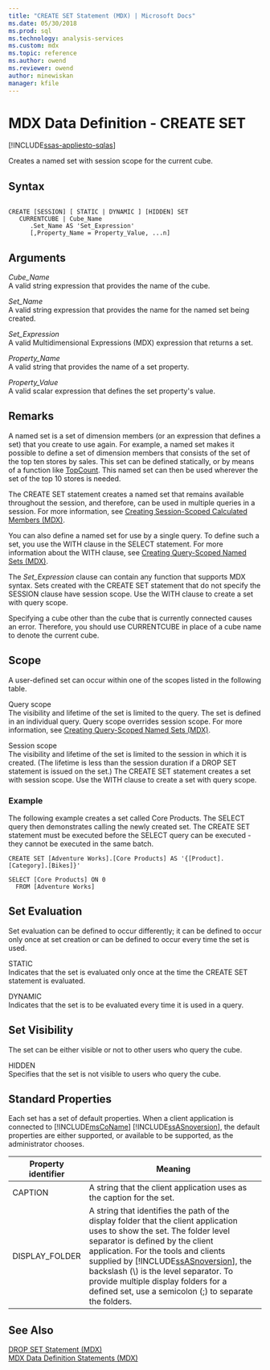 ```yaml
---
title: "CREATE SET Statement (MDX) | Microsoft Docs"
ms.date: 05/30/2018
ms.prod: sql
ms.technology: analysis-services
ms.custom: mdx
ms.topic: reference
ms.author: owend
ms.reviewer: owend
author: minewiskan
manager: kfile
---
```

# MDX Data Definition - CREATE SET
[!INCLUDE[ssas-appliesto-sqlas](../includes/ssas-appliesto-sqlas.md)]

  Creates a named set with session scope for the current cube.  
  
## Syntax  
  
```  
  
CREATE [SESSION] [ STATIC | DYNAMIC ] [HIDDEN] SET   
   CURRENTCUBE | Cube_Name  
      .Set_Name AS 'Set_Expression'  
      [,Property_Name = Property_Value, ...n]  
```  
  
## Arguments  
 *Cube_Name*  
 A valid string expression that provides the name of the cube.  
  
 *Set_Name*  
 A valid string expression that provides the name for the named set being created.  
  
 *Set_Expression*  
 A valid Multidimensional Expressions (MDX) expression that returns a set.  
  
 *Property_Name*  
 A valid string that provides the name of a set property.  
  
 *Property_Value*  
 A valid scalar expression that defines the set property's value.  
  
## Remarks  
 A named set is a set of dimension members (or an expression that defines a set) that you create to use again. For example, a named set makes it possible to define a set of dimension members that consists of the set of the top ten stores by sales. This set can be defined statically, or by means of a function like [TopCount](../mdx/topcount-mdx.md). This named set can then be used wherever the set of the top 10 stores is needed.  
  
 The CREATE SET statement creates a named set that remains available throughout the session, and therefore, can be used in multiple queries in a session. For more information, see [Creating Session-Scoped Calculated Members &#40;MDX&#41;](../analysis-services/multidimensional-models/mdx/mdx-calculated-members-session-scoped-calculated-members.md).  
  
 You can also define a named set for use by a single query. To define such a set, you use the WITH clause in the SELECT statement. For more information about the WITH clause, see [Creating Query-Scoped Named Sets &#40;MDX&#41;](../analysis-services/multidimensional-models/mdx/mdx-named-sets-creating-query-scoped-named-sets.md).  
  
 The *Set_Expression* clause can contain any function that supports MDX syntax. Sets created with the CREATE SET statement that do not specify the SESSION clause have session scope. Use the WITH clause to create a set with query scope.  
  
 Specifying a cube other than the cube that is currently connected causes an error. Therefore, you should use CURRENTCUBE in place of a cube name to denote the current cube.  
  
## Scope  
 A user-defined set can occur within one of the scopes listed in the following table.  
  
 Query scope  
 The visibility and lifetime of the set is limited to the query. The set is defined in an individual query. Query scope overrides session scope. For more information, see [Creating Query-Scoped Named Sets &#40;MDX&#41;](../analysis-services/multidimensional-models/mdx/mdx-named-sets-creating-query-scoped-named-sets.md).  
  
 Session scope  
 The visibility and lifetime of the set is limited to the session in which it is created. (The lifetime is less than the session duration if a DROP SET statement is issued on the set.) The CREATE SET statement creates a set with session scope. Use the WITH clause to create a set with query scope.  
  
### Example  
 The following example creates a set called Core Products. The SELECT query then demonstrates calling the newly created set. The CREATE SET statement must be executed before the SELECT query can be executed - they cannot be executed in the same batch.  
  
```  
CREATE SET [Adventure Works].[Core Products] AS '{[Product].[Category].[Bikes]}'  
  
SELECT [Core Products] ON 0  
  FROM [Adventure Works]  
```  
  
## Set Evaluation  
 Set evaluation can be defined to occur differently; it can be defined to occur only once at set creation or can be defined to occur every time the set is used.  
  
 STATIC  
 Indicates that the set is evaluated only once at the time the CREATE SET statement is evaluated.  
  
 DYNAMIC  
 Indicates that the set is to be evaluated every time it is used in a query.  
  
## Set Visibility  
 The set can be either visible or not to other users who query the cube.  
  
 HIDDEN  
 Specifies that the set is not visible to users who query the cube.  
  
## Standard Properties  
 Each set has a set of default properties. When a client application is connected to [!INCLUDE[msCoName](../includes/msconame-md.md)] [!INCLUDE[ssASnoversion](../includes/ssasnoversion-md.md)], the default properties are either supported, or available to be supported, as the administrator chooses.  
  
|Property identifier|Meaning|  
|-------------------------|-------------|  
|CAPTION|A string that the client application uses as the caption for the set.|  
|DISPLAY_FOLDER|A string that identifies the path of the display folder that the client application uses to show the set. The folder level separator is defined by the client application. For the tools and clients supplied by [!INCLUDE[ssASnoversion](../includes/ssasnoversion-md.md)], the backslash (\\) is the level separator. To provide multiple display folders for a defined set, use a semicolon (;) to separate the folders.|  
  
## See Also  
 [DROP SET Statement &#40;MDX&#41;](../mdx/mdx-data-definition-drop-set.md)   
 [MDX Data Definition Statements &#40;MDX&#41;](../mdx/mdx-data-definition-statements-mdx.md)  
  
  
